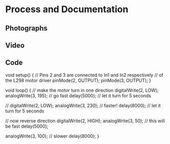 # Process and Documentation

## Photographs



## Video

## Code 

void setup() {
  // Pins 2 and 3 are connected to In1 and In2 respectively
  // of the L298 motor driver
  pinMode(2, OUTPUT);
  pinMode(3, OUTPUT);
}

void loop() {
  // make the motor turn in one direction
  digitalWrite(2, LOW);
  analogWrite(3, 195); // go fast
  delay(5000); // let it turn for 5 seconds

  // digitalWrite(2, LOW);
  analogWrite(3, 230); // faster!
  delay(8000); // let it turn for 5 seconds

  // now reverse direction
  digitalWrite(2, HIGH);
  analogWrite(3, 50); // this will be fast
  delay(5000);

  analogWrite(3, 100); // slower
  delay(8000);
}
